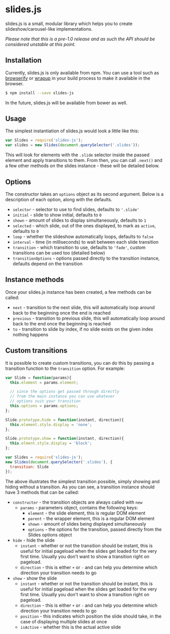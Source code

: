 # slides.js

slides.js is a small, modular library which helps you to create
slideshow/carousel-like implementations.

*Please note that this is a pre-1.0 release and as such the API should be
considered unstable at this point.*

## Installation

Currently, slides.js is only available from npm. You can use a tool such as
[browserify][browserify] or [wrapup][wrapup] in your build process to make it
available in the browser.

```bash
$ npm install --save slides-js
```

In the future, slides.js will be available from bower as well.

[browserify]: http://browserify.org/
[wrapup]: https://github.com/mootools/wrapup


## Usage

The simplest instantiation of slides.js would look a little like this:

```js
var Slides = require('slides-js');
var slides = new Slides(document.querySelector('.slides'));
```

This will look for elements with the `.slide` selector inside the passed element
and apply transitions to them. From then, you can call `.next()` and a few other
methods on the slides instance - these will be detailed below.


## Options

The constructor takes an `options` object as its second argument. Below is a
description of each option, along with the defaults.

- `selector` - selector to use to find slides, defaults to `'.slide'`
- `initial` - slide to show initial, defaults to `0`
- `shown` - amount of slides to display simultaneously, defaults to `1`
- `selected` - which slide, out of the ones displayed, to mark as `active`,
  defaults to `0`
- `loop` - whether the slideshow automatically loops, defaults to `false`
- `interval` - time (in milliseconds) to wait between each slide transition
- `transition` - which transition to use, defaults to `'fade'`, custom
  transitions can be used too (detailed below)
- `transitionOptions` - options passed directly to the transition instance,
  defaults depend on the transition


## Instance methods

Once your slides.js instance has been created, a few methods can be called:

- `next` - transition to the next slide, this will automatically loop around
  back to the beginning once the end is reached
- `previous` - transition to previous slide, this will automatically loop around
  back to the end once the beginning is reached
- `to` - transition to slide by index, if no slide exists on the given index
  nothing happens


## Custom transitions

It is possible to create custom transitions, you can do this by passing a
transition function to the `transition` option. For example:

```js
var Slide = function(params){
  this.element = params.element;

  // since the options get passed through directly
  // from the main instance you can use whatever
  // options suit your transition
  this.options = params.options;
};

Slide.prototype.hide = function(instant, direction){
  this.element.style.display = 'none';
};

Slide.prototype.show = function(instant, direction){
  this.elment.style.display = 'block';
};

var Slides = require('slides-js');
new Slides(document.querySelector('.slides'), {
  transition: Slide
});
```

The above illustrates the simplest transition possible, simply showing and
hiding without a transition. As you can see, a transition instance should have 3
methods that can be called:

- `constructor` - the transition objects are always called with `new`
  - `params` - parameters object, contains the following keys:
    - `element` - the slide element, this is regular DOM element
    - `parent` - the wrapper element, this is a regular DOM element
    - `shown` - amount of slides being displayed simultaneously
    - `options` - the options for the transition, passed directly from the Slides
      options object
- `hide` - hide the slide
  - `instant` - whether or not the transition should be instant, this is useful
    for initial pageload when the slides get loaded for the very first time.
    Usually you don't want to show a transition right on pageload.
  - `direction` - this is either `+` or `-` and can help you determine which
    direction your transition needs to go
- `show` - show the slide
  - `instant` - whether or not the transition should be instant, this is useful
    for initial pageload when the slides get loaded for the very first time.
    Usually you don't want to show a transition right on pageload.
  - `direction` - this is either `+` or `-` and can help you determine which
    direction your transition needs to go
  - `position` - this indicates which position the slide should take, in the
    case of displaying multiple slides at once
  - `isActive` - whether this is the actual active slide
